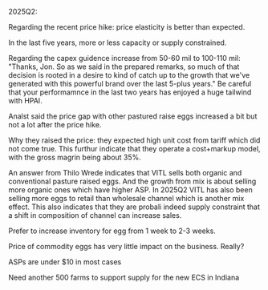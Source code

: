2025Q2:

Regarding the recent price hike: price elasticity is better than expected. 

In the last five years, more or less capacity or supply constrained. 

Regarding the capex guidence increase from 50-60 mil to 100-110 mil: "Thanks, Jon. So as we said in the prepared remarks, so much of that decision is rooted in a desire to kind of catch up to the growth that we've generated with this powerful brand over the last 5-plus years." Be careful that your performamnce in the last two years has enjoyed a huge tailwind with HPAI. 

Analst said the price gap with other pastured raise eggs increased a bit but not a lot after the price hike. 

Why they raised the price: they expected high unit cost from tariff which did not come true. This furthur indicate that they operate a cost+markup model, with the gross magrin being about 35%. 

An answer from Thilo Wrede indicates that VITL sells both organic and conventional pasture raised eggs. And the growth from mix is about selling more organic ones which have higher ASP. In 2025Q2 VITL has also been selling more eggs to retail than wholesale channel which is another mix effect. This also indicates that they are probali indeed supply constraint that a shift in composition of channel can increase sales. 

Prefer to increase inventory for egg from 1 week to 2-3 weeks.

Price of commodity eggs has very little impact on the business. Really? 

ASPs are under $10 in most cases

Need another 500 farms to support supply for the new ECS in Indiana

